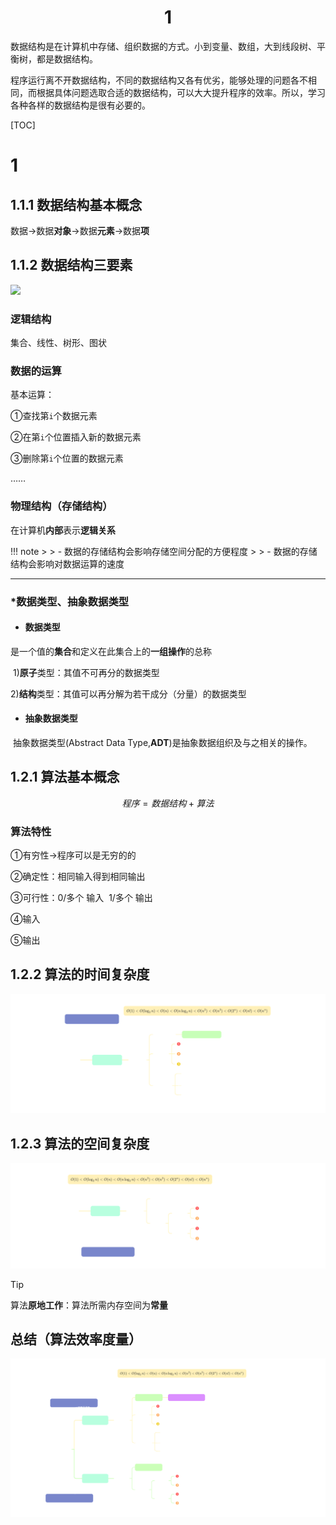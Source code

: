 <h1 align='center'>
    1
</h1>

数据结构是在计算机中存储、组织数据的方式。小到变量、数组，大到线段树、平衡树，都是数据结构。

程序运行离不开数据结构，不同的数据结构又各有优劣，能够处理的问题各不相同，而根据具体问题选取合适的数据结构，可以大大提升程序的效率。所以，学习各种各样的数据结构是很有必要的。

[TOC]

# 1

## 1.1.1 数据结构基本概念

数据→数据**对象**→数据**元素**→数据**项**

## 1.1.2 数据结构三要素 

![](../assets/images数据结构三要素.svg)

### 逻辑结构

集合、线性、树形、图状

### 数据的运算

基本运算：

①查找第`i`个数据元素

②在第`i`个位置插入新的数据元素

③删除第`i`个位置的数据元素

……

### 物理结构（存储结构）

在计算机**内部**表示**逻辑关系**

!!! note
    >
    > - 数据的存储结构会影响存储空间分配的方便程度
    >
    >   - 数据的存储结构会影响对数据运算的速度 

------



### *数据类型、抽象数据类型

- #### **数据类型**


​	是一个值的**集合**和定义在此集合上的**一组操作**的总称

​		1)**原子**类型：其值不可再分的数据类型

​		2)**结构**类型：其值可以再分解为若干成分（分量）的数据类型

- #### **抽象数据类型**


​	抽象数据类型(Abstract Data Type,**ADT**)是抽象数据组织及与之相关的操作。

## 1.2.1 算法基本概念

$$
程序=数据结构+算法
$$

### 算法特性

①有穷性→程序可以是无穷的的

②确定性：相同输入得到相同输出

③可行性：0/多个 输入
​		  1/多个 输出

④输入

⑤输出

## 1.2.2 算法的时间复杂度

![时间复杂度](../assets/images/时间复杂度.svg)

## 1.2.3 算法的空间复杂度

![空间发杂度](../assets/images/空间发杂度.svg)

> [!TIP]
>
> 算法**原地工作**：算法所需内存空间为**常量**

## 总结（算法效率度量）

![算法效率度量](../assets/images/算法效率度量.svg)
